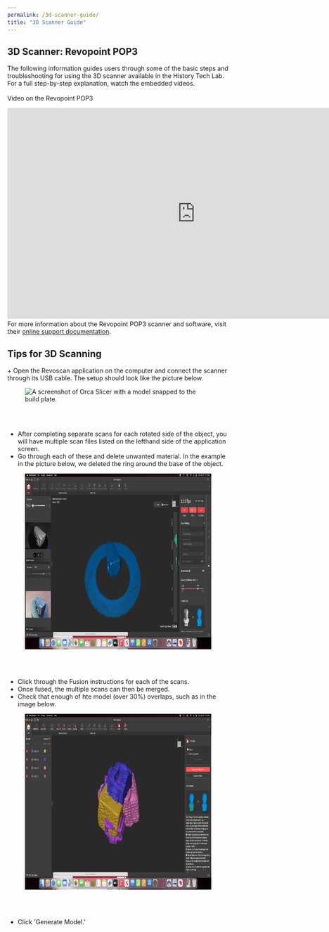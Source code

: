 ```yaml
---
permalink: /3d-scanner-guide/
title: "3D Scanner Guide"
---
```


<h2>3D Scanner: Revopoint POP3</h2>

The following information guides users through some of the basic steps and troubleshooting for using the 3D scanner available in the History Tech Lab. For a full step-by-step explanation, watch the embedded videos.<br><br>
Video on the Revopoint POP3

<iframe width="853" height="480" src="https://www.youtube.com/embed/YNpmpQmFLzo" title="Revopoint POP3 Review - 3D Scanner" frameborder="0" allow="accelerometer; autoplay; clipboard-write; encrypted-media; gyroscope; picture-in-picture; web-share" referrerpolicy="strict-origin-when-cross-origin" allowfullscreen></iframe><br>
For more information about the Revopoint POP3 scanner and software, visit their <a href="https://support.revopoint3d.com/hc/en-us">online support documentation</a>.

<h2>Tips for 3D Scanning</h2>
+ Open the Revoscan application on the computer and connect the scanner through its USB cable. The setup should look like the picture below.
<figure>
    <img src="../assets/images/3Dphysicalsetup.png"
         alt="A screenshot of Orca Slicer with a model snapped to the build plate." width="700" height="400">
</figure><br><br>

+ After completing separate scans for each rotated side of the object, you will have multiple scan files listed on the lefthand side of the application screen.
+ Go through each of these and delete unwanted material. In the example in the picture below, we deleted the ring around the base of the object.
<figure>
    <img src="../assets/images/Revoscan-procedures-1.png"
         alt="A screenshot of Orca Slicer with a model snapped to the build plate." width="700" height="400">
</figure><br><br>

+ Click through the Fusion instructions for each of the scans.
+ Once fused, the multiple scans can then be merged.
+ Check that enough of hte model (over 30%) overlaps, such as in the image below.
<figure>
    <img src="../assets/images/Revoscan-merging.png"
         alt="A screenshot of Orca Slicer with a model snapped to the build plate." width="700" height="400">
</figure><br><br>

+ Click 'Generate Model.'

